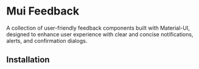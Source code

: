 # Mui Feedback

A collection of user-friendly feedback components built with Material-UI, designed to enhance user experience with clear and concise notifications, alerts, and confirmation dialogs.

## Installation

